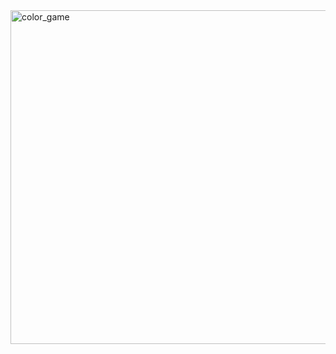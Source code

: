 <img width="534" alt="color_game" src="https://github.com/tylerdurden2k2/Color_Game/assets/113615864/52e8ddb4-e48b-44bc-9b76-aec261f426d5">
